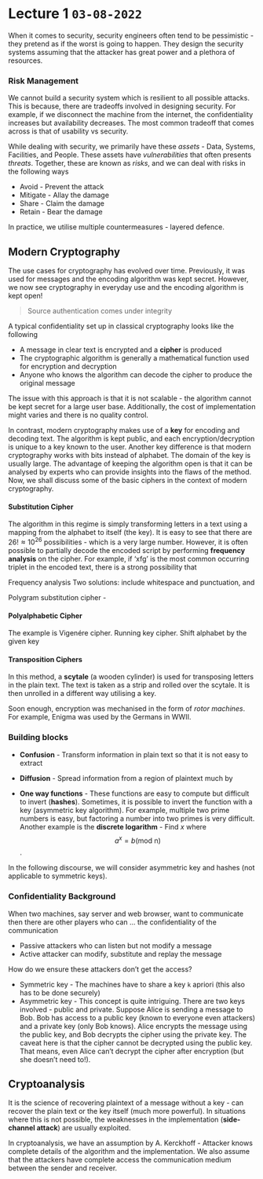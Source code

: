 # Lecture 1 `03-08-2022`

When it comes to security, security engineers often tend to be pessimistic - they pretend as if the worst is going to happen. They design the security systems assuming that the attacker has great power and a plethora of resources.

### Risk Management

We cannot build a security system which is resilient to all possible attacks. This is because, there are tradeoffs involved in designing security. For example, if we disconnect the machine from the internet, the confidentiality increases but availability decreases. The most common tradeoff that comes across is that of usability vs security.

While dealing with security, we primarily have these *assets* - Data, Systems, Facilities, and People. These assets have *vulnerabilities* that often presents *threats*. Together, these are known as *risks*, and we can deal with risks in the following ways

- Avoid - Prevent the attack
- Mitigate - Allay the damage
- Share - Claim the damage
- Retain - Bear the damage

In practice, we utilise multiple countermeasures - layered defence.

## Modern Cryptography

The use cases for cryptography has evolved over time. Previously, it was used for messages and the encoding algorithm was kept secret. However, we now see cryptography in everyday use and the encoding algorithm is kept open!

> Source authentication comes under integrity

A typical confidentiality set up in classical cryptography looks like the following 

- A message in clear text is encrypted and a **cipher** is produced
- The cryptographic algorithm is generally a mathematical function used for encryption and decryption
- Anyone who knows the algorithm can decode the cipher to produce the original message

The issue with this approach is that it is not scalable - the algorithm cannot be kept secret for a large user base. Additionally, the cost of implementation might varies and there is no quality control.

In contrast, modern cryptography makes use of a **key** for encoding and decoding text. The algorithm is kept public, and each encryption/decryption is unique to a key known to the user. Another key difference is that modern cryptography works with bits instead of alphabet. The domain of the key is usually large. The advantage of keeping the algorithm open is that it can be analysed by experts who can provide insights into the flaws of the method. Now, we shall discuss some of the basic ciphers in the context of modern cryptography.

#### Substitution Cipher

The algorithm in this regime is simply transforming letters in a text using a mapping from the alphabet to itself (the key). It is easy to see that there are $26! \approx 10^{26}$ possibilities - which is a very large number. However, it is often possible to partially decode the encoded script by performing **frequency analysis** on the cipher. For example, if ‘xfg’ is the most common occurring triplet in the encoded text, there is a strong possibility that 

Frequency analysis Two solutions: include whitespace and punctuation, and

Polygram substitution cipher -  

#### Polyalphabetic Cipher

The example is Vigenére cipher. Running key cipher. Shift alphabet by the given key

#### Transposition Ciphers

In this method, a **scytale** (a wooden cylinder) is used for transposing letters in the plain text. The text is taken as a strip and rolled over the scytale. It is then unrolled in a different way utilising a key. 

Soon enough, encryption was mechanised in the form of *rotor machines*. For example, Enigma was used by the Germans in WWII. 

### Building blocks

- **Confusion** - Transform information in plain text so that it is not easy to extract

- **Diffusion** - Spread information from a region of plaintext much by 

- **One way functions** - These functions are easy to compute but difficult to invert (**hashes**). Sometimes, it is possible to invert the function with a key (asymmetric key algorithm). For example, multiple two prime numbers is easy, but factoring a number into two primes is very difficult. Another example is the **discrete logarithm** - Find $x$ where $$a^x = b \text{(mod n)}$$. 

In the following discourse, we will consider asymmetric key and hashes (not applicable to symmetric keys). 

### Confidentiality Background

When two machines, say server and web browser, want to communicate then there are other players who can ... the confidentiality of the communication

- Passive attackers who can listen but not modify a message
- Active attacker can modify, substitute and replay the message

How do we ensure these attackers don’t get the access?

- Symmetric key - The machines have to share a key `k` apriori (this also has to be done securely)
- Asymmetric key - This concept is quite intriguing. There are two keys involved - public and private. Suppose Alice is sending a message to Bob. Bob has access to a public key (known to everyone even attackers) and a private key (only Bob knows). Alice encrypts the message using the public key, and Bob decrypts the cipher using the private key. The caveat here is that the cipher cannot be decrypted using the public key. That means, even Alice can’t decrypt the cipher after encryption (but she doesn’t need to!).

## Cryptoanalysis

It is the science of recovering plaintext of a message without a key - can recover the plain text or the key itself (much more powerful). In situations where this is not possible, the weaknesses in the implementation (**side-channel attack**) are usually exploited. 

In cryptoanalysis, we have an assumption by A. Kerckhoff - Attacker knows complete details of the algorithm and the implementation. We also assume that the attackers have complete access the communication medium between the sender and receiver.



